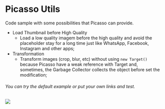 # Picasso Utils

Code sample with some possibilities that Picasso can provide.
- Load Thumbnail before High Quality
  - Load a low quality imagem before the high quality and avoid the placeholder stay for a long time just like WhatsApp, Facebook, Instagram and other apps;
- Transformation
  - Transform images (crop, blur, etc) without using ```new Target()``` because Picasso have a weak reference with Target and, sometimes, the Garbage Collector collects the object before set the modification;


###### You can try the default example or put your own links and test.
![](https://media.giphy.com/media/xUPGcHc1B68yn8h8u4/giphy.gif) 
